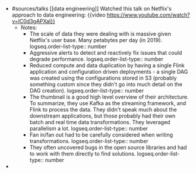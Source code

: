 - #sources/talks [[data engineering]]  Watched this talk on Netflix's approach to data engineering: {{video https://www.youtube.com/watch?v=lC0d3gAPXaI}}
	- Notes:
		- The scale of data they were dealing with is massive given Netflix's user base. Many petabytes per day (in 2019).
		  logseq.order-list-type:: number
		- Aggressive alerts to detect and reactively fix issues that could degrade performance.
		  logseq.order-list-type:: number
		- Reduced compute and data duplication by having a single Flink application and configuration driven deployments - a single DAG was created using the configurations stored in S3 (probably something custom since they didn't go into much detail on the DAG creation).
		  logseq.order-list-type:: number
		- The thumbnail is a good high level overview of their architecture. To summarize, they use Kafka as the streaming framework, and Flink to process the data. They didn't speak much about the downstream applications, but those probably had their own batch and real time data transformations. They leveraged parallelism a lot.
		  logseq.order-list-type:: number
		- Fan in/fan out had to be carefully considered when writing transformations.
		  logseq.order-list-type:: number
		- They often uncovered bugs in the open source libraries and had to work with them directly to find solutions. 
		  logseq.order-list-type:: number
-